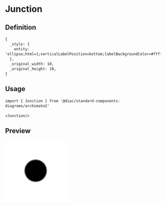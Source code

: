 # Junction

## Definition

```
{
  _style: { 
    entity: 'ellipse;html=1;verticalLabelPosition=bottom;labelBackgroundColor=#ffffff;verticalAlign=top;fillColor=strokeColor',
  },
  _original_width: 10,
  _original_height: 10,
}
```

## Usage

```
import { Junction } from '@diac/standard-components-diagrams/archimate2'

<Junction/>
```

## Preview

<img src="./junction.png" width="200"/>
